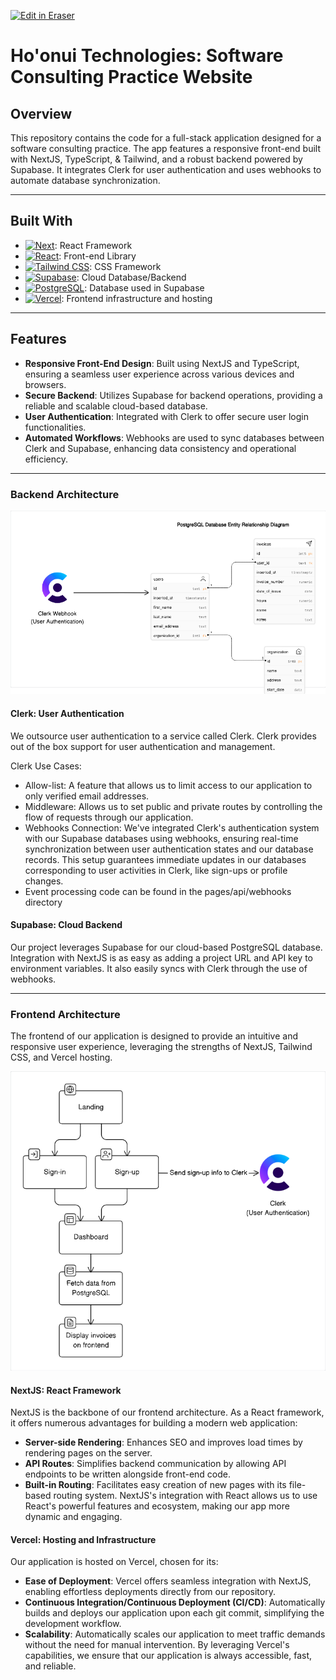 <p><a target="_blank" href="https://app.eraser.io/workspace/SUU0xXIhVG8Q3muZH5DH" id="edit-in-eraser-github-link"><img alt="Edit in Eraser" src="https://firebasestorage.googleapis.com/v0/b/second-petal-295822.appspot.com/o/images%2Fgithub%2FOpen%20in%20Eraser.svg?alt=media&amp;token=968381c8-a7e7-472a-8ed6-4a6626da5501"></a></p>

# Ho'onui Technologies: Software Consulting Practice Website
## Overview
This repository contains the code for a full-stack application designed for a software consulting practice. The app features a responsive front-end built with NextJS, TypeScript, & Tailwind, and a robust backend powered by Supabase. It integrates Clerk for user authentication and uses webhooks to automate database synchronization.

---

## Built With
- [![Next][Next.js]][Next-url]: React Framework
- [![React][React.js]][React-url]: Front-end Library
- [![Tailwind CSS][Tailwind-CSS]][Tailwind-url]: CSS Framework
- [![Supabase][Supabase]][Supabase-url]: Cloud Database/Backend
- [![PostgreSQL][PostgreSQL]][PostgreSQL-url]: Database used in Supabase
- [![Vercel][Vercel]][Vercel-url]: Frontend infrastructure and hosting
---

## Features
- **Responsive Front-End Design**: Built using NextJS and TypeScript, ensuring a seamless user experience across various devices and browsers.
- **Secure Backend**: Utilizes Supabase for backend operations, providing a reliable and scalable cloud-based database.
- **User Authentication**: Integrated with Clerk to offer secure user login functionalities.
- **Automated Workflows**: Webhooks are used to sync databases between Clerk and Supabase, enhancing data consistency and operational efficiency.
---

### Backend Architecture
![Backend Architecture](/.eraser/SUU0xXIhVG8Q3muZH5DH___sKBE7gxtknX4C1dnV5iZm5p6Y362___---figure---umKGcupEY6pt5FV79Sbqz---figure---6_jW1jlCro7d3j78c-LUvw.png "Backend Architecture")

#### Clerk: User Authentication
We outsource user authentication to a service called Clerk. Clerk provides out of the box support for user authentication and management.

Clerk Use Cases:

- Allow-list: A feature that allows us to limit access to our application to only verified email addresses. 
- Middleware: Allows us to set public and private routes by controlling the flow of requests through our application.
- Webhooks Connection: We've integrated Clerk's authentication system with our Supabase databases using webhooks, ensuring real-time synchronization between user authentication states and our database records. This setup guarantees immediate updates in our databases corresponding to user activities in Clerk, like sign-ups or profile changes.
- Event processing code can be found in the pages/api/webhooks directory
#### Supabase: Cloud Backend
Our project leverages Supabase for our cloud-based PostgreSQL database. Integration with NextJS is as easy as adding a project URL and API key to environment variables. It also easily syncs with Clerk through the use of webhooks.

---

### Frontend Architecture
The frontend of our application is designed to provide an intuitive and responsive user experience, leveraging the strengths of NextJS, Tailwind CSS, and Vercel hosting.

![Frontend Application Workflow](/.eraser/SUU0xXIhVG8Q3muZH5DH___sKBE7gxtknX4C1dnV5iZm5p6Y362___---figure---hReqdYCIzvILxkNVyqNzE---figure---9CDm3d4AK-vUbEeFVZUpLQ.png "Frontend Application Workflow")

#### NextJS: React Framework
NextJS is the backbone of our frontend architecture. As a React framework, it offers numerous advantages for building a modern web application:

- **Server-side Rendering**: Enhances SEO and improves load times by rendering pages on the server.
- **API Routes**: Simplifies backend communication by allowing API endpoints to be written alongside front-end code.
- **Built-in Routing**: Facilitates easy creation of new pages with its file-based routing system.
NextJS's integration with React allows us to use React's powerful features and ecosystem, making our app more dynamic and engaging.

#### Vercel: Hosting and Infrastructure
Our application is hosted on Vercel, chosen for its:

- **Ease of Deployment**: Vercel offers seamless integration with NextJS, enabling effortless deployments directly from our repository.
- **Continuous Integration/Continuous Deployment (CI/CD)**: Automatically builds and deploys our application upon each git commit, simplifying the development workflow.
- **Scalability**: Automatically scales our application to meet traffic demands without the need for manual intervention.
By leveraging Vercel's capabilities, we ensure that our application is always accessible, fast, and reliable.

[Next.js]: https://img.shields.io/badge/next.js-000000?style=for-the-badge&logo=nextdotjs&logoColor=white

[Next-url]: https://nextjs.org/



[React.js]: https://img.shields.io/badge/React-20232A?style=for-the-badge&logo=react&logoColor=61DAFB

[React-url]: https://reactjs.org/



[Tailwind-CSS]: https://img.shields.io/badge/Tailwind_CSS-38B2AC?style=for-the-badge&logo=tailwind-css&logoColor=white

[Tailwind-url]: https://tailwindcss.com/



[Supabase]: https://img.shields.io/badge/Supabase-181818?style=for-the-badge&logo=supabase&logoColor=white

[Supabase-url]: https://supabase.com/



[PostgreSQL]: https://img.shields.io/badge/PostgreSQL-316192?style=for-the-badge&logo=postgresql&logoColor=white

[PostgreSQL-url]: https://www.postgresql.org/



[Vercel]: https://img.shields.io/badge/Vercel-000000?style=for-the-badge&logo=vercel&logoColor=white

[Vercel-url]: https://vercel.com/


<!--- Eraser file: https://app.eraser.io/workspace/SUU0xXIhVG8Q3muZH5DH --->